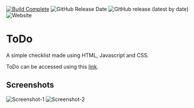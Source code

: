 [![Build Complete](https://img.shields.io/badge/build-passing-brightgreen)](https://todo.admbot.repl.co/)
![GitHub Release Date](https://img.shields.io/github/release-date/adm410/ToDo)
![GitHub release (latest by date)](https://img.shields.io/github/v/release/adm410/ToDo)
![Website](https://img.shields.io/website?url=https%3A%2F%2Ftodo.admbot.repl.co%2F)

# ToDo

A simple checklist made using HTML, Javascript and CSS.

ToDo can be accessed using this [link](https://todo.admbot.repl.co).

## Screenshots

![Screenshot-1](https://user-images.githubusercontent.com/90643958/158988817-43bd00cd-6fdd-4229-8b6c-a160496322ea.png)
![Screenshot-2](https://user-images.githubusercontent.com/90643958/158988825-fcaad7c6-83b6-4e5f-9ed3-a6e348e750f6.png)
